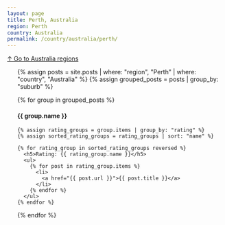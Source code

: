 ```yaml
---
layout: page
title: Perth, Australia
region: Perth
country: Australia
permalink: /country/australia/perth/
---
```

[↑ Go to Australia regions](/country/australia/)
<ul>
  {% assign posts = site.posts | where: "region", "Perth" | where: "country", "Australia" %}
  {% assign grouped_posts = posts | group_by: "suburb" %}

  {% for group in grouped_posts %}
    <h4>{{ group.name }}</h4>

    {% assign rating_groups = group.items | group_by: "rating" %}
    {% assign sorted_rating_groups = rating_groups | sort: "name" %}

    {% for rating_group in sorted_rating_groups reversed %}
      <h5>Rating: {{ rating_group.name }}</h5>
      <ul>
        {% for post in rating_group.items %}
          <li>
            <a href="{{ post.url }}">{{ post.title }}</a>
          </li>
        {% endfor %}
      </ul>
    {% endfor %}
  {% endfor %}
</ul>
